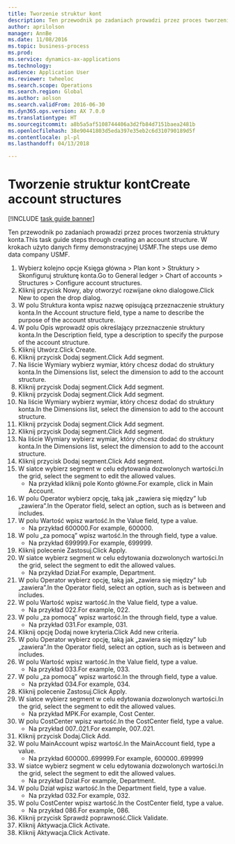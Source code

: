 ```yaml
--- 
title: Tworzenie struktur kont
description: Ten przewodnik po zadaniach prowadzi przez proces tworzenia struktury konta.
author: aprilolson
manager: AnnBe
ms.date: 11/08/2016
ms.topic: business-process
ms.prod: 
ms.service: dynamics-ax-applications
ms.technology: 
audience: Application User
ms.reviewer: twheeloc
ms.search.scope: Operations
ms.search.region: Global
ms.author: aolson
ms.search.validFrom: 2016-06-30
ms.dyn365.ops.version: AX 7.0.0
ms.translationtype: HT
ms.sourcegitcommit: a8b5a5af5108744406a3d2fb84d7151baea2481b
ms.openlocfilehash: 38e90441803d5eda397e35eb2c6d310790189d5f
ms.contentlocale: pl-pl
ms.lasthandoff: 04/13/2018

---
```

# <a name="create-account-structures"></a><span data-ttu-id="bc03a-103">Tworzenie struktur kont</span><span class="sxs-lookup"><span data-stu-id="bc03a-103">Create account structures</span></span>

[!INCLUDE [task guide banner](../../includes/task-guide-banner.md)]

<span data-ttu-id="bc03a-104">Ten przewodnik po zadaniach prowadzi przez proces tworzenia struktury konta.</span><span class="sxs-lookup"><span data-stu-id="bc03a-104">This task guide steps through creating an account structure.</span></span> <span data-ttu-id="bc03a-105">W krokach użyto danych firmy demonstracyjnej USMF.</span><span class="sxs-lookup"><span data-stu-id="bc03a-105">The steps use demo data company USMF.</span></span>

1. <span data-ttu-id="bc03a-106">Wybierz kolejno opcje Księga główna > Plan kont > Struktury > Skonfiguruj strukturę konta.</span><span class="sxs-lookup"><span data-stu-id="bc03a-106">Go to General ledger > Chart of accounts > Structures > Configure account structures.</span></span>
2. <span data-ttu-id="bc03a-107">Kliknij przycisk Nowy, aby otworzyć rozwijane okno dialogowe.</span><span class="sxs-lookup"><span data-stu-id="bc03a-107">Click New to open the drop dialog.</span></span>
3. <span data-ttu-id="bc03a-108">W polu Struktura konta wpisz nazwę opisującą przeznaczenie struktury konta.</span><span class="sxs-lookup"><span data-stu-id="bc03a-108">In the Account structure field, type a name to describe the purpose of the account structure.</span></span>
4. <span data-ttu-id="bc03a-109">W polu Opis wprowadź opis określający przeznaczenie struktury konta.</span><span class="sxs-lookup"><span data-stu-id="bc03a-109">In the Description field, type a description to specify the purpose of the account structure.</span></span>
5. <span data-ttu-id="bc03a-110">Kliknij Utwórz.</span><span class="sxs-lookup"><span data-stu-id="bc03a-110">Click Create.</span></span>
6. <span data-ttu-id="bc03a-111">Kliknij przycisk Dodaj segment.</span><span class="sxs-lookup"><span data-stu-id="bc03a-111">Click Add segment.</span></span>
7. <span data-ttu-id="bc03a-112">Na liście Wymiary wybierz wymiar, który chcesz dodać do struktury konta.</span><span class="sxs-lookup"><span data-stu-id="bc03a-112">In the Dimensions list, select the dimension to add to the account structure.</span></span>
8. <span data-ttu-id="bc03a-113">Kliknij przycisk Dodaj segment.</span><span class="sxs-lookup"><span data-stu-id="bc03a-113">Click Add segment.</span></span>
9. <span data-ttu-id="bc03a-114">Kliknij przycisk Dodaj segment.</span><span class="sxs-lookup"><span data-stu-id="bc03a-114">Click Add segment.</span></span>
10. <span data-ttu-id="bc03a-115">Na liście Wymiary wybierz wymiar, który chcesz dodać do struktury konta.</span><span class="sxs-lookup"><span data-stu-id="bc03a-115">In the Dimensions list, select the dimension to add to the account structure.</span></span>
11. <span data-ttu-id="bc03a-116">Kliknij przycisk Dodaj segment.</span><span class="sxs-lookup"><span data-stu-id="bc03a-116">Click Add segment.</span></span>
12. <span data-ttu-id="bc03a-117">Kliknij przycisk Dodaj segment.</span><span class="sxs-lookup"><span data-stu-id="bc03a-117">Click Add segment.</span></span>
13. <span data-ttu-id="bc03a-118">Na liście Wymiary wybierz wymiar, który chcesz dodać do struktury konta.</span><span class="sxs-lookup"><span data-stu-id="bc03a-118">In the Dimensions list, select the dimension to add to the account structure.</span></span>
14. <span data-ttu-id="bc03a-119">Kliknij przycisk Dodaj segment.</span><span class="sxs-lookup"><span data-stu-id="bc03a-119">Click Add segment.</span></span>
15. <span data-ttu-id="bc03a-120">W siatce wybierz segment w celu edytowania dozwolonych wartości.</span><span class="sxs-lookup"><span data-stu-id="bc03a-120">In the grid, select the segment to edit the allowed values.</span></span>
    * <span data-ttu-id="bc03a-121">Na przykład kliknij pole Konto główne.</span><span class="sxs-lookup"><span data-stu-id="bc03a-121">For example, click in Main Account.</span></span>  
16. <span data-ttu-id="bc03a-122">W polu Operator wybierz opcję, taką jak „zawiera się między” lub „zawiera”.</span><span class="sxs-lookup"><span data-stu-id="bc03a-122">In the Operator field, select an option, such as is between and includes.</span></span>
17. <span data-ttu-id="bc03a-123">W polu Wartość wpisz wartość.</span><span class="sxs-lookup"><span data-stu-id="bc03a-123">In the Value field, type a value.</span></span>
    * <span data-ttu-id="bc03a-124">Na przykład 600000.</span><span class="sxs-lookup"><span data-stu-id="bc03a-124">For example, 600000.</span></span>  
18. <span data-ttu-id="bc03a-125">W polu „za pomocą” wpisz wartość.</span><span class="sxs-lookup"><span data-stu-id="bc03a-125">In the through field, type a value.</span></span>
    * <span data-ttu-id="bc03a-126">Na przykład 699999.</span><span class="sxs-lookup"><span data-stu-id="bc03a-126">For example, 699999.</span></span>  
19. <span data-ttu-id="bc03a-127">Kliknij polecenie Zastosuj.</span><span class="sxs-lookup"><span data-stu-id="bc03a-127">Click Apply.</span></span>
20. <span data-ttu-id="bc03a-128">W siatce wybierz segment w celu edytowania dozwolonych wartości.</span><span class="sxs-lookup"><span data-stu-id="bc03a-128">In the grid, select the segment to edit the allowed values.</span></span>
    * <span data-ttu-id="bc03a-129">Na przykład Dział.</span><span class="sxs-lookup"><span data-stu-id="bc03a-129">For example, Department.</span></span>  
21. <span data-ttu-id="bc03a-130">W polu Operator wybierz opcję, taką jak „zawiera się między” lub „zawiera”.</span><span class="sxs-lookup"><span data-stu-id="bc03a-130">In the Operator field, select an option, such as is between and includes.</span></span>
22. <span data-ttu-id="bc03a-131">W polu Wartość wpisz wartość.</span><span class="sxs-lookup"><span data-stu-id="bc03a-131">In the Value field, type a value.</span></span>
    * <span data-ttu-id="bc03a-132">Na przykład 022.</span><span class="sxs-lookup"><span data-stu-id="bc03a-132">For example, 022.</span></span>  
23. <span data-ttu-id="bc03a-133">W polu „za pomocą” wpisz wartość.</span><span class="sxs-lookup"><span data-stu-id="bc03a-133">In the through field, type a value.</span></span>
    * <span data-ttu-id="bc03a-134">Na przykład 031.</span><span class="sxs-lookup"><span data-stu-id="bc03a-134">For example, 031.</span></span>  
24. <span data-ttu-id="bc03a-135">Kliknij opcję Dodaj nowe kryteria.</span><span class="sxs-lookup"><span data-stu-id="bc03a-135">Click Add new criteria.</span></span>
25. <span data-ttu-id="bc03a-136">W polu Operator wybierz opcję, taką jak „zawiera się między” lub „zawiera”.</span><span class="sxs-lookup"><span data-stu-id="bc03a-136">In the Operator field, select an option, such as is between and includes.</span></span>
26. <span data-ttu-id="bc03a-137">W polu Wartość wpisz wartość.</span><span class="sxs-lookup"><span data-stu-id="bc03a-137">In the Value field, type a value.</span></span>
    * <span data-ttu-id="bc03a-138">Na przykład 033.</span><span class="sxs-lookup"><span data-stu-id="bc03a-138">For example, 033.</span></span>  
27. <span data-ttu-id="bc03a-139">W polu „za pomocą” wpisz wartość.</span><span class="sxs-lookup"><span data-stu-id="bc03a-139">In the through field, type a value.</span></span>
    * <span data-ttu-id="bc03a-140">Na przykład 034.</span><span class="sxs-lookup"><span data-stu-id="bc03a-140">For example, 034.</span></span>  
28. <span data-ttu-id="bc03a-141">Kliknij polecenie Zastosuj.</span><span class="sxs-lookup"><span data-stu-id="bc03a-141">Click Apply.</span></span>
29. <span data-ttu-id="bc03a-142">W siatce wybierz segment w celu edytowania dozwolonych wartości.</span><span class="sxs-lookup"><span data-stu-id="bc03a-142">In the grid, select the segment to edit the allowed values.</span></span>
    * <span data-ttu-id="bc03a-143">Na przykład MPK.</span><span class="sxs-lookup"><span data-stu-id="bc03a-143">For example, Cost Center.</span></span>  
30. <span data-ttu-id="bc03a-144">W polu CostCenter wpisz wartość.</span><span class="sxs-lookup"><span data-stu-id="bc03a-144">In the CostCenter field, type a value.</span></span>
    * <span data-ttu-id="bc03a-145">Na przykład 007..021.</span><span class="sxs-lookup"><span data-stu-id="bc03a-145">For example, 007..021.</span></span>  
31. <span data-ttu-id="bc03a-146">Kliknij przycisk Dodaj.</span><span class="sxs-lookup"><span data-stu-id="bc03a-146">Click Add.</span></span>
32. <span data-ttu-id="bc03a-147">W polu MainAccount wpisz wartość.</span><span class="sxs-lookup"><span data-stu-id="bc03a-147">In the MainAccount field, type a value.</span></span>
    * <span data-ttu-id="bc03a-148">Na przykład 600000..699999.</span><span class="sxs-lookup"><span data-stu-id="bc03a-148">For example, 600000..699999</span></span>  
33. <span data-ttu-id="bc03a-149">W siatce wybierz segment w celu edytowania dozwolonych wartości.</span><span class="sxs-lookup"><span data-stu-id="bc03a-149">In the grid, select the segment to edit the allowed values.</span></span>
    * <span data-ttu-id="bc03a-150">Na przykład Dział.</span><span class="sxs-lookup"><span data-stu-id="bc03a-150">For example, Department.</span></span>  
34. <span data-ttu-id="bc03a-151">W polu Dział wpisz wartość.</span><span class="sxs-lookup"><span data-stu-id="bc03a-151">In the Department field, type a value.</span></span>
    * <span data-ttu-id="bc03a-152">Na przykład 032.</span><span class="sxs-lookup"><span data-stu-id="bc03a-152">For example, 032.</span></span>  
35. <span data-ttu-id="bc03a-153">W polu CostCenter wpisz wartość.</span><span class="sxs-lookup"><span data-stu-id="bc03a-153">In the CostCenter field, type a value.</span></span>
    * <span data-ttu-id="bc03a-154">Na przykład 086.</span><span class="sxs-lookup"><span data-stu-id="bc03a-154">For example, 086.</span></span>  
36. <span data-ttu-id="bc03a-155">Kliknij przycisk Sprawdź poprawność.</span><span class="sxs-lookup"><span data-stu-id="bc03a-155">Click Validate.</span></span>
37. <span data-ttu-id="bc03a-156">Kliknij Aktywacja.</span><span class="sxs-lookup"><span data-stu-id="bc03a-156">Click Activate.</span></span>
38. <span data-ttu-id="bc03a-157">Kliknij Aktywacja.</span><span class="sxs-lookup"><span data-stu-id="bc03a-157">Click Activate.</span></span>


